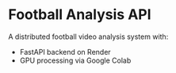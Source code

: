 # Football Analysis API

A distributed football video analysis system with:
- FastAPI backend on Render
- GPU processing via Google Colab
